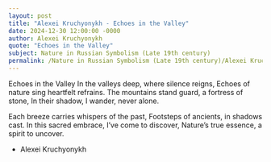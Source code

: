```yaml
---
layout: post
title: "Alexei Kruchyonykh - Echoes in the Valley"
date: 2024-12-30 12:00:00 -0000
author: Alexei Kruchyonykh
quote: "Echoes in the Valley"
subject: Nature in Russian Symbolism (Late 19th century)
permalink: /Nature in Russian Symbolism (Late 19th century)/Alexei Kruchyonykh/Alexei Kruchyonykh - Echoes in the Valley
---
```


Echoes in the Valley
In the valleys deep, where silence reigns,
Echoes of nature sing heartfelt refrains.
The mountains stand guard, a fortress of stone,
In their shadow, I wander, never alone.

Each breeze carries whispers of the past,
Footsteps of ancients, in shadows cast.
In this sacred embrace, I’ve come to discover,
Nature’s true essence, a spirit to uncover.

- Alexei Kruchyonykh

